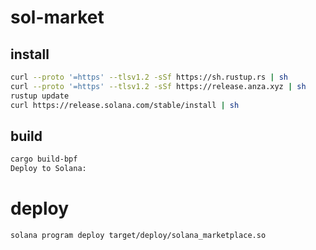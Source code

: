 # sol-market

## install
```bash
curl --proto '=https' --tlsv1.2 -sSf https://sh.rustup.rs | sh
curl --proto '=https' --tlsv1.2 -sSf https://release.anza.xyz | sh
rustup update
curl https://release.solana.com/stable/install | sh
```

## build
```bash
cargo build-bpf
Deploy to Solana:
```

# deploy
```bash
solana program deploy target/deploy/solana_marketplace.so
```